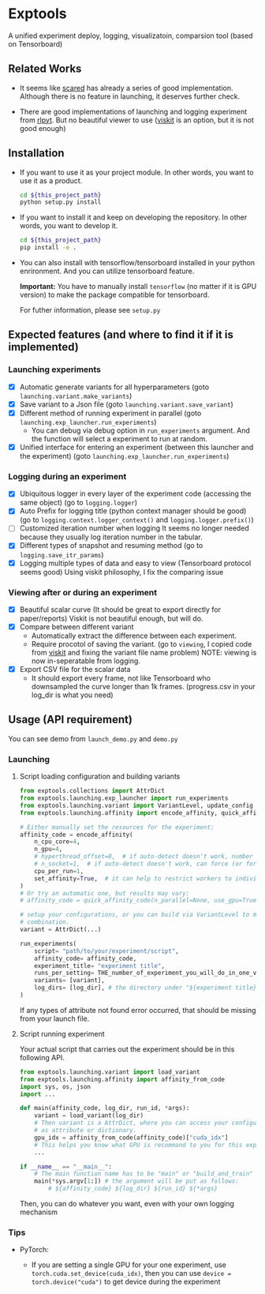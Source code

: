 # Exptools

A unified experiment deploy, logging, visualizatoin, comparsion tool (based on Tensorboard)

## Related Works

- It seems like [scared](https://github.com/IDSIA/sacred) has already a series of good implementation.
    Although there is no feature in launching, it deserves further check.

- There are good implementations of launching and logging experiment from [rlpyt](https://github.com/astooke/rlpyt).
    But no beautiful viewer to use ([viskit](https://github.com/vitchyr/viskit) is an option, but it is not good enough)

## Installation

- If you want to use it as your project module. In other words, you want to use it as a product.

    ```bash
    cd ${this_project_path}
    python setup.py install
    ```

- If you want to install it and keep on developing the repository. In other words, you want to develop it.

    ```bash
    cd ${this_project_path}
    pip install -e .
    ```

- You can also install with tensorflow/tensorboard installed in your python enrironment. And you can utilize tensorboard feature.

    **Important:** You have to manually install `tensorflow` (no matter if it is GPU version) to make the package compatible for tensorboard.
    
    For futher information, please see `setup.py`

## Expected features (and where to find it if it is implemented)

### Launching experiments

- [x] Automatic generate variants for all hyperparameters (goto `launching.variant.make_variants`)
- [x] Save variant to a Json file (goto `launching.variant.save_variant`)
- [x] Different method of running experiment in parallel (goto `launching.exp_launcher.run_experiments`)
    * You can debug via debug option in `run_experiments` argument. And the function will select a experiment to run at random.
- [x] Unified interface for entering an experiment (between this launcher and the experiment) (goto `launching.exp_launcher.run_experiments`)

### Logging during an experiment

- [x] Ubiquitous logger in every layer of the experiment code (accessing the same object)
    (go to `logging.logger`)
- [x] Auto Prefix for logging title (python context manager should be good)
    (go to `logging.context.logger_context()` and `logging.logger.prefix()`)
- [ ] Customized iteration number when logging 
    It seems no longer needed because they usually log iteration number in the tabular.
- [x] Different types of snapshot and resuming method (go to `logging.save_itr_params`)
- [x] Logging multiple types of data and easy to view (Tensorboard protocol seems good)
    Using viskit philosophy, I fix the comparing issue

### Viewing after or during an experiment

- [x] Beautiful scalar curve (It should be great to export directly for paper/reports)
    Viskit is not beautiful enough, but will do.
- [x] Compare between different variant
    * Automatically extract the difference between each experiment.
    * Require procotol of saving the variant.
    (go to `viewing`, I copied code from [viskit](https://github.com/vitchyr/viskit) and fixing the variant file name problem)
    NOTE: viewing is now in-seperatable from logging.
- [x] Export CSV file for the scalar data
    * It should export every frame, not like Tensorboard who downsampled the curve longer than 1k frames.
    (progress.csv in your log_dir is what you need)

## Usage (API requirement)

You can see demo from `launch_demo.py` and `demo.py`

### Launching

1. Script loading configuration and building variants

    ```python
    from exptools.collections import AttrDict
    from exptools.launching.exp_launcher import run_experiments
    from exptools.launching.variant import VariantLevel, update_config
    from exptools.launching.affinity import encode_affinity, quick_affinity_code

    # Either manually set the resources for the experiment:
    affinity_code = encode_affinity(
        n_cpu_core=4,
        n_gpu=4,
        # hyperthread_offset=8,  # if auto-detect doesn't work, number of CPU cores
        # n_socket=1,  # if auto-detect doesn't work, can force (or force to 1)
        cpu_per_run=1,
        set_affinity=True,  # it can help to restrict workers to individual CPUs
    )
    # Or try an automatic one, but results may vary:
    # affinity_code = quick_affinity_code(n_parallel=None, use_gpu=True)

    # setup your configurations, or you can build via VariantLevel to make cross 
    # combination.
    variant = AttrDict(...)

    run_experiments(
        script= "path/to/your/experiment/script",
        affinity_code= affinity_code,
        experiment_title= "experiment title",
        runs_per_setting= THE_number_of_experiment_you_will_do_in_one_variant,
        variants= [variant],
        log_dirs= [log_dir], # the directory under "${experiment title}"
    )
    ```

    If any types of attribute not found error occurred, that should be missing from your launch file.

2. Script running experiment

    Your actual script that carries out the experiment should be in this following API.

    ```python
    from exptools.launching.variant import load_variant
    from exptools.launching.affinity import affinity_from_code
    import sys, os, json
    import ...

    def main(affinity_code, log_dir, run_id, *args):
        variant = load_variant(log_dir)
        # Then variant is a AttrDict, where you can access your configurations
        # as attribute or dictionary.
        gpu_idx = affinity_from_code(affinity_code)["cuda_idx"]
        # This helps you know what GPU is recommand to you for this experiment
        ...

    if __name__ == "__main__":
        # The main function name has to be "main" or "build_and_train" (conpatible with rlpyt)
        main(*sys.argv[1:]) # the argument will be put as follows:
            # ${affinity_code} ${log_dir} ${run_id} ${*args}
    ```

    Then, you can do whatever you want, even with your own logging mechanism

### Tips

- PyTorch:

    * If you are setting a single GPU for your one experiment, use `torch.cuda.set_device(cuda_idx)`,
    then you can use `device = torch.device("cuda")` to get device during the experiment
